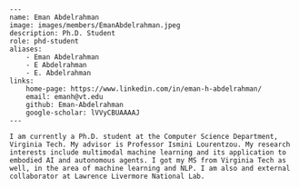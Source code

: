 
    ---
    name: Eman Abdelrahman
    image: images/members/EmanAbdelrahman.jpeg
    description: Ph.D. Student
    role: phd-student
    aliases:
        - Eman Abdelrahman
        - E Abdelrahman
        - E. Abdelrahman
    links: 
        home-page: https://www.linkedin.com/in/eman-h-abdelrahman/
        email: emanh@vt.edu
        github: Eman-Abdelrahman
        google-scholar: lVVyCBUAAAAJ
    ---

    I am currently a Ph.D. student at the Computer Science Department, Virginia Tech. My advisor is Professor Ismini Lourentzou. My research interests include multimodal machine learning and its application to embodied AI and autonomous agents. I got my MS from Virginia Tech as well, in the area of machine learning and NLP. I am also and external collaborator at Lawrence Livermore National Lab.

    